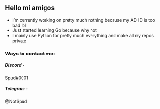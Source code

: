 ## Hello mi amigos


- I’m currently working on pretty much nothing because my ADHD is too bad lol
- Just started learning Go because why not
- I mainly use Python for pretty much everything and make all my repos private 


### Ways to contact me:

##### Discord - 
Spud#0001

##### Telegram -
@NotSpud

